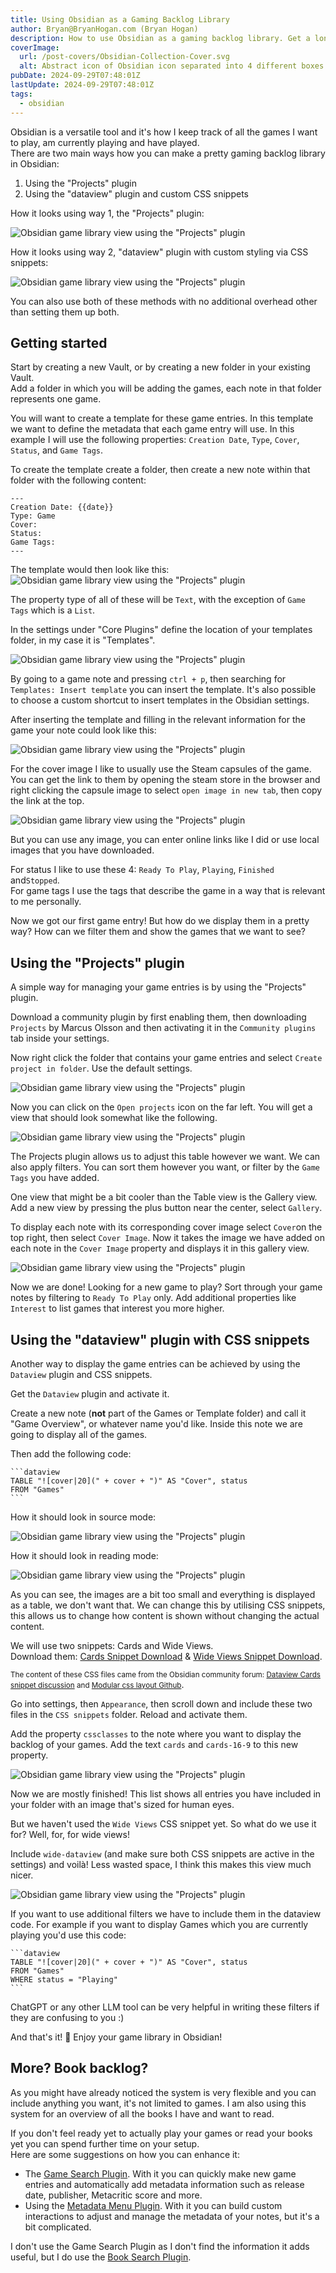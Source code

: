 ```yaml
---
title: Using Obsidian as a Gaming Backlog Library
author: Bryan@BryanHogan.com (Bryan Hogan)
description: How to use Obsidian as a gaming backlog library. Get a long-lasting overview of games you want to and have played. 
coverImage:
  url: /post-covers/Obsidian-Collection-Cover.svg
  alt: Abstract icon of Obsidian icon separated into 4 different boxes.
pubDate: 2024-09-29T07:48:01Z
lastUpdate: 2024-09-29T07:48:01Z
tags:
  - obsidian
---
```


Obsidian is a versatile tool and it's how I keep track of all the games I want to play, am currently playing and have played.  
There are two main ways how you can make a pretty gaming backlog library in Obsidian:  
1. Using the "Projects" plugin
2. Using the "dataview" plugin and custom CSS snippets

How it looks using way 1, the "Projects" plugin:

![Obsidian game library view using the "Projects" plugin](../../assets/blog/Obsidian-Game-Library-Projects-Gallery-View.png)

How it looks using way 2, "dataview" plugin with custom styling via CSS snippets:

![Obsidian game library view using the "Projects" plugin](../../assets/blog/Obsidian-Game-Library-Dataview-wideview-Added.png)

You can also use both of these methods with no additional overhead other than setting them up both.

## Getting started
Start by creating a new Vault, or by creating a new folder in your existing Vault.  
Add a folder in which you will be adding the games, each note in that folder represents one game.

You will want to create a template for these game entries. In this template we want to define the metadata that each game entry will use. In this example I will use the following properties: `Creation Date`, `Type`, `Cover`, `Status`, and `Game Tags`.

To create the template create a folder, then create a new note within that folder with the following content:

```
---
Creation Date: {{date}}
Type: Game
Cover: 
Status: 
Game Tags:
---
```

The template would then look like this:
![Obsidian game library view using the "Projects" plugin](../../assets/blog/Obsidian-Game-Library-Template-Setup.png)


The property type of all of these will be `Text`, with the exception of `Game Tags` which is a `List`.

In the settings under "Core Plugins" define the location of your templates folder, in my case it is "Templates".

![Obsidian game library view using the "Projects" plugin](../../assets/blog/Obsidian-Game-Library-Template-Settings.png)

By going to a game note and pressing `ctrl + p`, then searching for `Templates: Insert template` you can insert the template. It's also possible to choose a custom shortcut to insert templates in the Obsidian settings.

After inserting the template and filling in the relevant information for the game your note could look like this:

![Obsidian game library view using the "Projects" plugin](../../assets/blog/Obsidian-Game-Library-Game-Entry-Example.png)

For the cover image I like to usually use the Steam capsules of the game. You can get the link to them by opening the steam store in the browser and right clicking the capsule image to select `open image in new tab`, then copy the link at the top.

![Obsidian game library view using the "Projects" plugin](../../assets/blog/Obsidian-Game-Library-Steam-Cover-Image.png)

But you can use any image, you can enter online links like I did or use local images that you have downloaded.

For status I like to use these 4: `Ready To Play`, `Playing`, `Finished` and`Stopped`.  
For game tags I use the tags that describe the game in a way that is relevant to me personally.

Now we got our first game entry! But how do we display them in a pretty way? How can we filter them and show the games that we want to see?

## Using the "Projects" plugin
A simple way for managing your game entries is by using the "Projects" plugin.

Download a community plugin by first enabling them, then downloading `Projects` by Marcus Olsson and then activating it in the `Community plugins` tab inside your settings.

Now right click the folder that contains your game entries and select `Create project in folder`. Use the default settings.

![Obsidian game library view using the "Projects" plugin](../../assets/blog/Obsidian-Game-Library-Create-Project.png)

Now you can click on the `Open projects` icon on the far left. You will get a view that should look somewhat like the following. 

![Obsidian game library view using the "Projects" plugin](../../assets/blog/Obsidian-Game-Library-Projects-First-View.png)

The Projects plugin allows us to adjust this table however we want. We can also apply filters. You can sort them however you want, or filter by the `Game Tags` you have added.

One view that might be a bit cooler than the Table view is the Gallery view. Add a new view by pressing the plus button near the center, select `Gallery`.

To display each note with its corresponding cover image select `Cover`on the top right, then select `Cover Image`. Now it takes the image we have added on each note in the `Cover Image` property and displays it in this gallery view.

![Obsidian game library view using the "Projects" plugin](../../assets/blog/Obsidian-Game-Library-Projects-Gallery-View.png)

Now we are done! Looking for a new game to play? Sort through your game notes by filtering to `Ready To Play` only. Add additional properties like `Interest` to list games that interest you more higher.

## Using the "dataview" plugin with CSS snippets
Another way to display the game entries can be achieved by using the `Dataview` plugin and CSS snippets.

Get the `Dataview` plugin and activate it.

Create a new note (**not** part of the Games or Template folder) and call it "Game Overview", or whatever name you'd like. Inside this note we are going to display all of the games.

Then add the following code:

````
```dataview
TABLE "![cover|20](" + cover + ")" AS "Cover", status
FROM "Games"
```
````

How it should look in source mode:

![Obsidian game library view using the "Projects" plugin](../../assets/blog/Obsidian-Game-Library-Dataview-Code.png)

How it should look in reading mode:

![Obsidian game library view using the "Projects" plugin](../../assets/blog/Obsidian-Game-Library-Dataview-Reading-Mode-Setup.png)

As you can see, the images are a bit too small and everything is displayed as a table, we don't want that. We can change this by utilising CSS snippets, this allows us to change how content is shown without changing the actual content.

We will use two snippets: Cards and Wide Views.  
Download them: <a href="/documents/Obsidian-Cards-Snippet.css" download="Obsidian-Cards-Snippet">Cards Snippet Download</a> & <a href="/documents/Obsidian-Wide-Views-Snippet.css" download="Obsidian-Wide-Views-Snippet">Wide Views Snippet Download</a>.

<small>The content of these CSS files came from the Obsidian community forum: [Dataview Cards snippet discussion](https://forum.obsidian.md/t/snippet-so-you-can-use-dataview-cards-from-minimal-theme-in-any-theme/56866/5) and [Modular css layout Github](https://github.com/efemkay/obsidian-modular-css-layout)</small>.

Go into settings, then `Appearance`, then scroll down and include these two files in the `CSS snippets` folder. Reload and activate them.

Add the property `cssclasses` to the note where you want to display the backlog of your games. Add the text `cards` and `cards-16-9` to this new property.

![Obsidian game library view using the "Projects" plugin](../../assets/blog/Obsidian-Game-Library-Dataview-cssclasses-Added.png)

Now we are mostly finished! This list shows all entries you have included in your folder with an image that's sized for human eyes. 

But we haven't used the `Wide Views` CSS snippet yet. So what do we use it for? Well, for, for wide views!

Include `wide-dataview` (and make sure both CSS snippets are active in the settings) and voilà! Less wasted space, I think this makes this view much nicer.

![Obsidian game library view using the "Projects" plugin](../../assets/blog/Obsidian-Game-Library-Dataview-wideview-Added.png)

If you want to use additional filters we have to include them in the dataview code. For example if you want to display Games which you are currently playing you'd use this code:
````
```dataview
TABLE "![cover|20](" + cover + ")" AS "Cover", status
FROM "Games"
WHERE status = "Playing"
```
````

ChatGPT or any other LLM tool can be very helpful in writing these filters if they are confusing to you :)

And that's it! 🎉 Enjoy your game library in Obsidian!

## More? Book backlog?
As you might have already noticed the system is very flexible and you can include anything you want, it's not limited to games. I am also using this system for an overview of all the books I have and want to read.

If you don't feel ready yet to actually play your games or read your books yet you can spend further time on your setup.  
Here are some suggestions on how you can enhance it:
- The [Game Search Plugin](https://obsidian.md/plugins?id=game-search). With it you can quickly make new game entries and automatically add metadata information such as release date, publisher, Metacritic score and more.
- Using the [Metadata Menu Plugin](https://obsidian.md/plugins?id=metadata-menu). With it you can build custom interactions to adjust and manage the metadata of your notes, but it's a bit complicated.

I don't use the Game Search Plugin as I don't find the information it adds useful, but I do use the [Book Search Plugin](https://obsidian.md/plugins?id=obsidian-book-search-plugin).